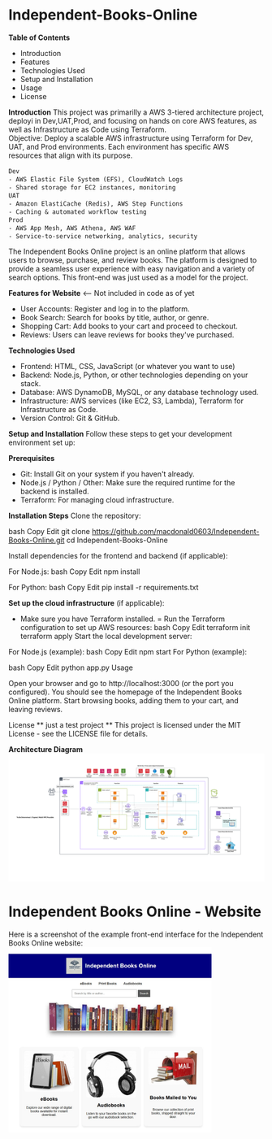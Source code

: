 ﻿# Independent-Books-Online


<B>Table of Contents</B>
- Introduction
- Features
- Technologies Used
- Setup and Installation
- Usage
- License

**Introduction**
This project was primarilly a AWS 3-tiered architecture project, deployi in Dev,UAT,Prod, and focusing on hands on core AWS features, as well as Infrastructure as Code using Terraform.  
Objective: Deploy a scalable AWS infrastructure using Terraform for Dev, UAT, and Prod environments. Each environment has specific AWS resources that align with its purpose.

    Dev
    - AWS Elastic File System (EFS), CloudWatch Logs
    - Shared storage for EC2 instances, monitoring
    UAT
    - Amazon ElastiCache (Redis), AWS Step Functions
    - Caching & automated workflow testing
    Prod
    - AWS App Mesh, AWS Athena, AWS WAF
    - Service-to-service networking, analytics, security

The Independent Books Online project is an online platform that allows users to browse, purchase, and review books. The platform is designed to provide a seamless user experience with easy navigation and a variety of search options.  This front-end was just used as a model for the project.


**Features for Website** <-- Not included in code as of yet
- User Accounts: Register and log in to the platform.
- Book Search: Search for books by title, author, or genre.
- Shopping Cart: Add books to your cart and proceed to checkout.
- Reviews: Users can leave reviews for books they've purchased.

**Technologies Used**
- Frontend: HTML, CSS, JavaScript (or whatever you want to use)
- Backend: Node.js, Python, or other technologies depending on your stack.
- Database: AWS DynamoDB, MySQL, or any database technology used.
- Infrastructure: AWS services (like EC2, S3, Lambda), Terraform for Infrastructure as Code.
- Version Control: Git & GitHub.

**Setup and Installation**
Follow these steps to get your development environment set up:

**Prerequisites**
- Git: Install Git on your system if you haven't already.
- Node.js / Python / Other: Make sure the required runtime for the backend is installed.
- Terraform: For managing cloud infrastructure.

**Installation Steps**
Clone the repository:

bash
Copy
Edit
git clone https://github.com/macdonald0603/Independent-Books-Online.git
cd Independent-Books-Online

Install dependencies for the frontend and backend (if applicable):

For Node.js:
bash
Copy
Edit
npm install

For Python:
bash
Copy
Edit
pip install -r requirements.txt

**Set up the cloud infrastructure** (if applicable):

- Make sure you have Terraform installed.
= Run the Terraform configuration to set up AWS resources:
bash
Copy
Edit
terraform init
terraform apply
Start the local development server:

For Node.js (example):
bash
Copy
Edit
npm start
For Python (example):

bash
Copy
Edit
python app.py
Usage

Open your browser and go to http://localhost:3000 (or the port you configured).
You should see the homepage of the Independent Books Online platform.
Start browsing books, adding them to your cart, and leaving reviews.

License
** just a test project ** This project is licensed under the MIT License - see the LICENSE file for details.


**Architecture Diagram**
<img src="https://github.com/macdonald0603/Independent-Books-Online/blob/main/assets/images/Independent%20Books%20Arch%20Diagram%20%20-%20Prod.pdf" alt="Arch Diagram"/>

# Independent Books Online - Website

Here is a screenshot of the example front-end interface for the Independent Books Online website:
<img src="https://github.com/macdonald0603/Independent-Books-Online/blob/main/assets/images/IBOscreenshot.jpg" alt="Website Screenshot" width="400"/>
